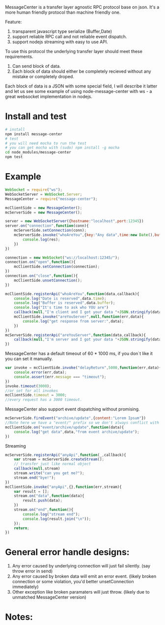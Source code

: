 MessageCenter is a transfer layer agnostic  RPC protocol base on json. It's a more human friendly protocol than machine friendly one. 

Feature:
1. transparent javascript type serialize (Buffer,Date)
2. support reliable RPC call and not reliable event dispatch.
3. support nodejs streaming with easy to use API.

To use this protocol the underlying transfer layer should meet these requirements.

1. Can send block of data.
2. Each block of data should either be completely recieved without any mistake or completely droped.

Each block of data is a JSON with some special field, I will describe it latter and let us see some example of using node-message-center with ws - a great websocket implementation in nodejs.

# Install and test
```bash
# install
npm install message-center
# test
# you will need mocha to run the test
# you can get mocha with (sudo) npm install -g mocha
cd node_modules/message-center
npm test
```

# Example

```javascript
WebSocket = require("ws");
WebSocketServer = WebSocket.Server;
MessageCenter = require("message-center");

mcClientSide = new MessageCenter();
mcServerSide = new MessageCenter();

server = new WebSocketServer({hostname:"localhost",port:12345})
server.on("connection",function(conn){
    mcServerSide.setConnection(conn);
    mcServerSide.invoke("whoAreYou",{key:"Any data",time:new Date(),buffer:new Buffer("hehe")},function(err,res){
        console.log(res);
    })
})

connection = new WebSocket("ws://localhost:12345/");
connection.on("open",function(){
    mcClientSide.setConnection(connection);
})
connection.on("close",function(){
    mcClientSide.unsetConnection();
})

mcClientSide.registerApi("whoAreYou",function(data,callback){
    console.log("Date is reserved",data.time);
    console.log("Buffer is reserved",data.buffer);
    console.log("It's time to ask who YOU are")
    callback(null,"I'm client and I got your data "+JSON.stringify(data));
    mcClientSide.invoke("areYouServer",null,function(err,data){
        console.log("get response from server:",data);
    })
})
mcServerSide.registerApi("areYouServer",function(data,callback){
    callback(null,"I'm server and I got your data "+JSON.stringify(data));
})

```

MessageCenter has a default timeout of 60 * 1000 ms, if you don`t like it you can set it manually.
```javascript
var invoke = mcClientSide.invoke("delayReturn",5000,function(err,data){
    console.error(err,data);
    console.assert(err.message === "timeout");
})
invoke.timeout(3000);
//or set for all invokes
mcClientSide.timeout = 3000;
//every request has a 3000 timeout.
```

MessageCenter also support event dispatching without promising.
```javascript
mcServerSide.fireEvent("archive/update",{content:"Lorem Ipsum"})
//Note here we have a "event/" prefix so we don't always conflict with local events by accidents.
mcClientSide.on("event/archive/update",function(data){
    console.log("get data",data,"from event archive/update");
})
```

Streaming
```javascript
mcServerSide.registerApi("anyApi",function(_,callback){
    var stream = mcServerSide.createStream();
    // transfer just like normal object
    callback(null,stream)
    stream.write("can you get me?");
    stream.end("bye!");
})
mcClientSide.invoke("anyApi",{},function(err,stream){
    var result = [];
    stream.on("data",function(data){
        result.push(data);
    })
    stream.on("end",function(){
        console.log("stream end");
        console.log(result.join("\n"));
    });
    return;
})
```

# General error handle designs:
1. Any error caused by underlying connection will just fail silently. (say throw error in send)
2. Any error caused by broken data will emit an error event. (likely broken connection or some violation, you'd better unsetConnection immediately)
3. Other exception like broken paramaters will just throw. (likely due to unmatched MessageCenter version)

# Notes:


